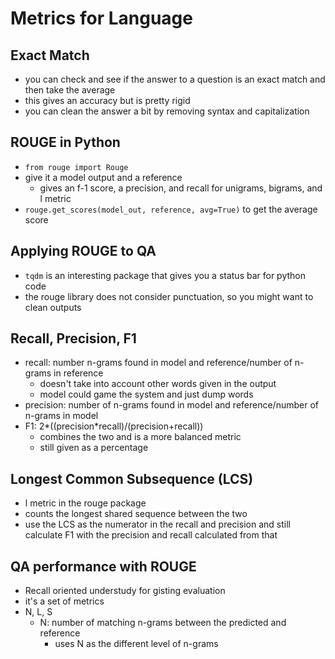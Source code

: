 # Metrics for Language

## Exact Match

- you can check and see if the answer to a question is an exact match and then take the average
- this gives an accuracy but is pretty rigid
- you can clean the answer a bit by removing syntax and capitalization

## ROUGE in Python

- `from rouge import Rouge`
- give it a model output and a reference
	- gives an f-1 score, a precision, and recall for unigrams, bigrams, and l metric
- `rouge.get_scores(model_out, reference, avg=True)` to get the average score

## Applying ROUGE to QA

- `tqdm` is an interesting package that gives you a status bar for python code
- the rouge library does not consider punctuation, so you might want to clean outputs

## Recall, Precision, F1

- recall: number n-grams found in model and reference/number of n-grams in reference
	- doesn't take into account other words given in the output
	- model could game the system and just dump words
- precision: number of n-grams found in model and reference/number of n-grams in model
- F1: 2*((precision*recall)/(precision+recall))
	- combines the two and is a more balanced metric
	- still given as a percentage

## Longest Common Subsequence (LCS)

- l metric in the rouge package
- counts the longest shared sequence between the two
- use the LCS as the numerator in the recall and precision and still calculate F1 with the precision and recall calculated from that

## QA performance with ROUGE

- Recall oriented understudy for gisting evaluation
- it's a set of metrics
- N, L, S
	- N: number of matching n-grams between the predicted and reference
		- uses N as the different level of n-grams


